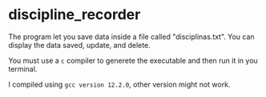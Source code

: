 # discipline_recorder

The program let you save data inside a file called "disciplinas.txt". You can display the data saved, update, and delete.

You must use a `c` compiler to generete the executable and then run it in you terminal.

I compiled using `gcc version 12.2.0`, other version might not work.
